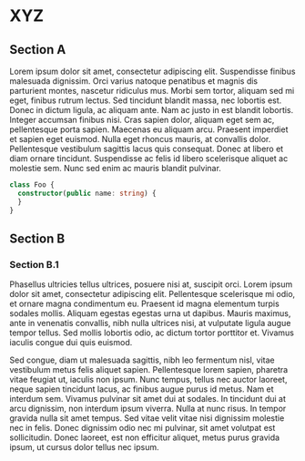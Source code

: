 # XYZ

## Section A

Lorem ipsum dolor sit amet, consectetur adipiscing elit. Suspendisse finibus malesuada dignissim. Orci varius natoque penatibus et magnis dis parturient montes, nascetur ridiculus mus. Morbi sem tortor, aliquam sed mi eget, finibus rutrum lectus. Sed tincidunt blandit massa, nec lobortis est. Donec in dictum ligula, ac aliquam ante. Nam ac justo in est blandit lobortis. Integer accumsan finibus nisi. Cras sapien dolor, aliquam eget sem ac, pellentesque porta sapien. Maecenas eu aliquam arcu. Praesent imperdiet et sapien eget euismod. Nulla eget rhoncus mauris, at convallis dolor. Pellentesque vestibulum sagittis lacus quis consequat. Donec at libero et diam ornare tincidunt. Suspendisse ac felis id libero scelerisque aliquet ac molestie sem. Nunc sed enim ac mauris blandit pulvinar.

```typescript
class Foo {
  constructor(public name: string) {
  }
}
```

## Section B

### Section B.1

Phasellus ultricies tellus ultrices, posuere nisi at, suscipit orci. Lorem ipsum dolor sit amet, consectetur adipiscing elit. Pellentesque scelerisque mi odio, et ornare magna condimentum eu. Praesent id magna elementum turpis sodales mollis. Aliquam egestas egestas urna ut dapibus. Mauris maximus, ante in venenatis convallis, nibh nulla ultrices nisi, at vulputate ligula augue tempor tellus. Sed mollis lobortis odio, ac dictum tortor porttitor et. Vivamus iaculis congue dui quis euismod.

Sed congue, diam ut malesuada sagittis, nibh leo fermentum nisl, vitae vestibulum metus felis aliquet sapien. Pellentesque lorem sapien, pharetra vitae feugiat ut, iaculis non ipsum. Nunc tempus, tellus nec auctor laoreet, neque sapien tincidunt lacus, ac finibus augue purus id metus. Nam et interdum sem. Vivamus pulvinar sit amet dui at sodales. In tincidunt dui at arcu dignissim, non interdum ipsum viverra. Nulla at nunc risus. In tempor gravida nulla sit amet tempus. Sed vitae velit vitae nisi dignissim molestie nec in felis. Donec dignissim odio nec mi pulvinar, sit amet volutpat est sollicitudin. Donec laoreet, est non efficitur aliquet, metus purus gravida ipsum, ut cursus dolor tellus nec ipsum.


